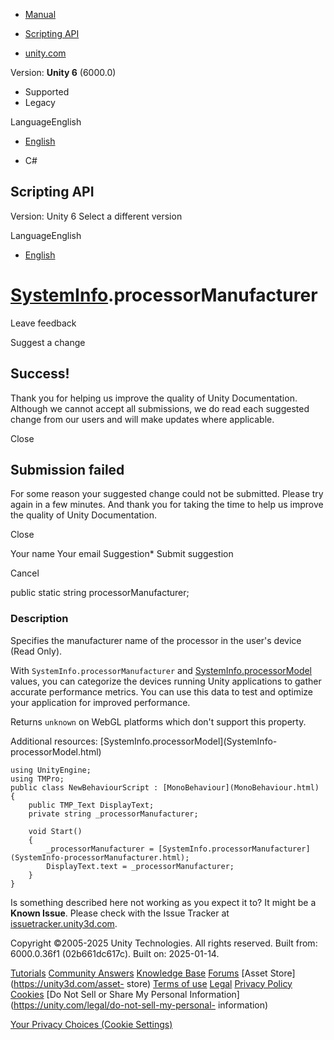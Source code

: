 [ ]()

  * [Manual](../Manual/index.html)
  * [Scripting API](../ScriptReference/index.html)

  * [unity.com](https://unity.com/)

Version: **Unity 6** (6000.0)

  * Supported
  * Legacy

LanguageEnglish

  * [English]()

  * C#

[ ](https://docs.unity3d.com)

## Scripting API

Version: Unity 6 Select a different version

LanguageEnglish

  * [English]()

#  [SystemInfo](SystemInfo.html).processorManufacturer

Leave feedback

Suggest a change

## Success!

Thank you for helping us improve the quality of Unity Documentation. Although
we cannot accept all submissions, we do read each suggested change from our
users and will make updates where applicable.

Close

## Submission failed

For some reason your suggested change could not be submitted. Please <a>try
again</a> in a few minutes. And thank you for taking the time to help us
improve the quality of Unity Documentation.

Close

Your name Your email Suggestion* Submit suggestion

Cancel

[ ]()

public static string processorManufacturer;

### Description

Specifies the manufacturer name of the processor in the user's device (Read
Only).

With `SystemInfo.processorManufacturer` and
[SystemInfo.processorModel](SystemInfo-processorModel.html) values, you can
categorize the devices running Unity applications to gather accurate
performance metrics. You can use this data to test and optimize your
application for improved performance.  
  
Returns `unknown` on WebGL platforms which don't support this property.  
  
Additional resources: [SystemInfo.processorModel](SystemInfo-
processorModel.html)

    
    
    using UnityEngine;
    using TMPro;
    public class NewBehaviourScript : [MonoBehaviour](MonoBehaviour.html)
    {
        public TMP_Text DisplayText;
        private string _processorManufacturer;  
      
        void Start()
        {
            _processorManufacturer = [SystemInfo.processorManufacturer](SystemInfo-processorManufacturer.html);
            DisplayText.text = _processorManufacturer;
        }
    }
    

Is something described here not working as you expect it to? It might be a
**Known Issue**. Please check with the Issue Tracker at
[issuetracker.unity3d.com](https://issuetracker.unity3d.com).

Copyright ©2005-2025 Unity Technologies. All rights reserved. Built from:
6000.0.36f1 (02b661dc617c). Built on: 2025-01-14.

[Tutorials](https://unity3d.com/learn) [Community
Answers](https://answers.unity3d.com) [Knowledge
Base](https://support.unity3d.com/hc/en-us)
[Forums](https://forum.unity3d.com) [Asset Store](https://unity3d.com/asset-
store) [Terms of use](https://docs.unity3d.com/Manual/TermsOfUse.html)
[Legal](https://unity.com/legal) [Privacy
Policy](https://unity.com/legal/privacy-policy)
[Cookies](https://unity.com/legal/cookie-policy) [Do Not Sell or Share My
Personal Information](https://unity.com/legal/do-not-sell-my-personal-
information)

[Your Privacy Choices (Cookie Settings)](javascript:void\(0\);)

